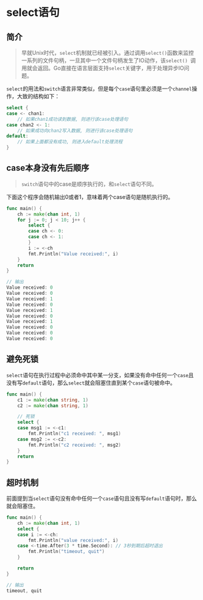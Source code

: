 # select语句

## 简介

> 早就Unix时代，`select`机制就已经被引入。通过调用`select()`函数来监控一系列的文件句柄，一旦其中一个文件句柄发生了IO动作，该`select() `调用就会返回。Go直接在语言层面支持`select`关键字，用于处理异步IO问题。

`select`的用法和`switch`语言非常类似，但是每个`case`语句里必须是一个`channel`操作，大致的结构如下：

```go
select {
case <- chan1:
    // 如果chan1成功读到数据, 则进行该case处理语句
case chan2 <- 1:
    // 如果成功向chan2写入数据, 则进行该case处理语句
default:
	// 如果上面都没有成功, 则进入default处理流程    
}
```

## case本身没有先后顺序

> `switch`语句中的case是顺序执行的，和`select`语句不同。

下面这个程序会随机输出0或者1，意味着两个case语句是随机执行的。

```go
func main() {
	ch := make(chan int, 1)
	for j := 0; j < 10; j++ {
		select {
		case ch <- 0:
		case ch <- 1:
		}
		i := <-ch
		fmt.Println("Value received:", i)
	}
	return
}

// 输出
Value received: 0
Value received: 0
Value received: 1
Value received: 0
Value received: 1
Value received: 0
Value received: 1
Value received: 0
Value received: 0
Value received: 0
```

## 避免死锁

`select`语句在执行过程中必须命中其中某一分支，如果没有命中任何一个`case`且没有写`default`语句，那么`select`就会阻塞住直到某个`case`语句被命中。

```go
func main() {
	c1 := make(chan string, 1)
	c2 := make(chan string, 1)

    // 死锁
	select {
	case msg1 := <-c1:
		fmt.Println("c1 received: ", msg1)
	case msg2 := <-c2:
		fmt.Println("c2 received: ", msg2)
	}
	return
}
```

## 超时机制

前面提到当`select`语句没有命中任何一个`case`语句且没有写`default`语句时，那么就会阻塞住。

```go
func main() {
	ch := make(chan int, 1)
	select {
	case i := <-ch:
		fmt.Println("value received:", i)
	case <-time.After(3 * time.Second): // 3秒到期后超时退出
		fmt.Println("timeout, quit")
	}

	return
}

// 输出
timeout, quit
```


